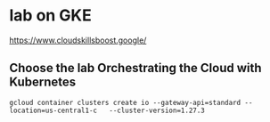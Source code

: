 
# lab on GKE

https://www.cloudskillsboost.google/   

##  Choose the lab **Orchestrating the Cloud with Kubernetes**  

```
gcloud container clusters create io --gateway-api=standard --location=us-central1-c   --cluster-version=1.27.3
```
